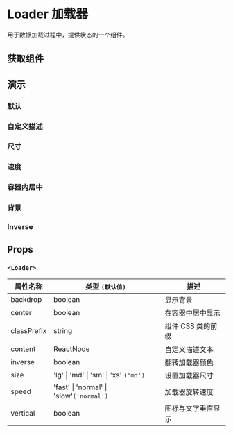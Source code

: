 # Loader 加载器

用于数据加载过程中，提供状态的一个组件。

## 获取组件

<!--{include:<import-guide>}-->

## 演示

### 默认

<!--{include:`basic.md`}-->

### 自定义描述

<!--{include:`content.md`}-->

### 尺寸

<!--{include:`size.md`}-->

### 速度

<!--{include:`speed.md`}-->

### 容器内居中

<!--{include:`center.md`}-->

### 背景

<!--{include:`backdrop.md`}-->

### Inverse

<!--{include:`inverse.md`}-->

## Props

### `<Loader>`

| 属性名称    | 类型 `(默认值)`                                   | 描述               |
| ----------- | ------------------------------------------------- | ------------------ |
| backdrop    | boolean                                           | 显示背景           |
| center      | boolean                                           | 在容器中居中显示   |
| classPrefix | string                                            | 组件 CSS 类的前缀  |
| content     | ReactNode                                         | 自定义描述文本     |
| inverse     | boolean                                           | 翻转加载器颜色     |
| size        | 'lg' &#124; 'md' &#124; 'sm' &#124; 'xs' `('md')` | 设置加载器尺寸     |
| speed       | 'fast' &#124; 'normal' &#124; 'slow'`('normal')`  | 加载器旋转速度     |
| vertical    | boolean                                           | 图标与文字垂直显示 |
